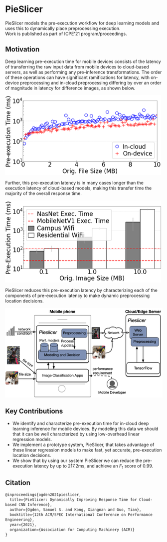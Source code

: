 # PieSlicer

PieSlicer models the pre-execution workflow for deep learning models and uses this to dynamically place preprocessing execution.  
Work is published as part of ICPE'21 program/proceedings.

## Motivation

Deep learning pre-execution time for mobile devices consists of the latency of transferring the raw input data from mobile devices to cloud-based servers, as well as performing any pre-inference transformations.
The order of these operations can have significant ramifications for latency, with on-device preprocessing and in-cloud preprocessing differing by over an order of magnitude in latency for difference images, as shown below.


<img src="imgs/preprocess_location_time_compare.png" width="500"/> 

Further, this pre-execution latency is in many cases longer than the execution latency of cloud-based models, making this transfer time the majority of the overall response time.


<img src="imgs/network_transfer_time_percentiles.png" width="500"/> 

PieSlicer reduces this pre-execution latency by characterizing each of the components of pre-execution latency to make dynamic preprocessing location decisions.

<img src="imgs/pieslicer.png" width="600"/> 


## Key Contributions

- We identify and characterize pre-execution time for in-cloud deep learning inference for mobile devices.  By modeling this data we should that it can be well characterized by using low-overhead linear regression models.
- We implement a prototype system, PieSlicer, that takes advantage of these linear regression models to make fast, yet accurate, pre-execution location decisions.
- We show that by using our system PieSlicer we can reduce the pre-execution latency by up to 217.2ms, and achieve an $F_1$ score of 0.99.

## Citation

```
@inproceedings{ogden2021pieslicer,
  title={PieSlicer: Dynamically Improving Response Time for Cloud-based CNN Inference},
  author={Ogden, Samuel S. and Kong, Xiangnan and Guo, Tian},
  booktitle={12th ACM/SPEC International Conference on Performance Engineering},
  year={2021},
  organization={Association for Computing Machinery (ACM)}
}
```

